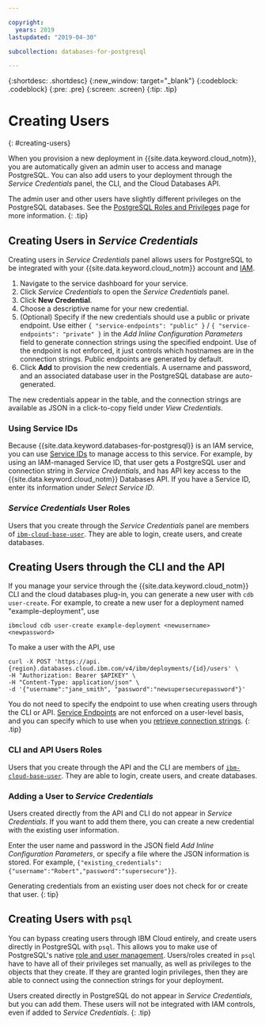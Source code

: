 ```yaml
---

copyright:
  years: 2019
lastupdated: "2019-04-30"

subcollection: databases-for-postgresql

---
```


{:shortdesc: .shortdesc}
{:new_window: target="_blank"}
{:codeblock: .codeblock}
{:pre: .pre}
{:screen: .screen}
{:tip: .tip}


# Creating Users 
{: #creating-users}

When you provision a new deployment in {{site.data.keyword.cloud_notm}}, you are automatically given an admin user to access and manage PostgreSQL. You can also add users to your deployment through the _Service Credentials_ panel, the CLI, and the Cloud Databases API.

The admin user and other users have slightly different privileges on the PostgreSQL databases. See the [PostgreSQL Roles and Privileges](/docs/services/databases-for-postgresql?topic=databases-for-postgresq-roles-privileges) page for more information.
{: .tip}

## Creating Users in _Service Credentials_

Creating users in _Service Credentials_ panel allows users for PostgreSQL to be integrated with your {{site.data.keyword.cloud_notm}} account and [IAM](/docs/services/databases-for-postgresql?topic=databases-for-postgresql-iam). 

1. Navigate to the service dashboard for your service.
2. Click _Service Credentials_ to open the _Service Credentials_ panel.
3. Click **New Credential**.
4. Choose a descriptive name for your new credential. 
5. (Optional) Specify if the new credentials should use a public or private endpoint. Use either `{ "service-endpoints": "public" }` / `{ "service-endpoints": "private" }` in the _Add Inline Configuration Parameters_ field to generate connection strings using the specified endpoint. Use of the endpoint is not enforced, it just controls which hostnames are in the connection strings. Public endpoints are generated by default.
6. Click **Add** to provision the new credentials. A username and password, and an associated database user in the PostgreSQL database are auto-generated.

The new credentials appear in the table, and the connection strings are available as JSON in a click-to-copy field under _View Credentials_.

### Using Service IDs

Because {{site.data.keyword.databases-for-postgresql}} is an IAM service, you can use [Service IDs](/docs/iam?topic=iam-serviceids) to manage access to this service. For example, by using an IAM-managed Service ID, that user gets a PostgreSQL user and connection string in _Service Credentials_, and has API key access to the {{site.data.keyword.cloud_notm}} Databases API.  If you have a Service ID, enter its information under _Select Service ID_.

### _Service Credentials_ User Roles

Users that you create through the _Service Credentials_ panel are members of [`ibm-cloud-base-user`](/docs/services/databases-for-postgresql?topic=databases-for-postgresql-roles-privileges#the-ibm-cloud-base-user). They are able to login, create users, and create databases.

## Creating Users through the CLI and the API

If you manage your service through the {{site.data.keyword.cloud_notm}} CLI and the cloud databases plug-in, you can generate a new user with `cdb user-create`. For example, to create a new user for a deployment named "example-deployment", use 

`ibmcloud cdb user-create example-deployment <newusername> <newpassword>`

To make a user with the API, use 
```
curl -X POST 'https://api.{region}.databases.cloud.ibm.com/v4/ibm/deployments/{id}/users' \
-H "Authorization: Bearer $APIKEY" \
-H "Content-Type: application/json" \
-d '{"username":"jane_smith", "password":"newsupersecurepassword"}'
```

You do not need to specify the endpoint to use when creating users through the CLI or API. [Service Endpoints](/docs/services/databases-for-postgresql?topic=cloud-databases-service-endpoints) are not enforced on a user-level basis, and you can specify which to use when you [retrieve connection strings](/docs/services/databases-for-postgresql?topic=databases-for-postgresql-connection-strings).
{: .tip}

### CLI and API Users Roles

Users that you create through the API and the CLI are members of [`ibm-cloud-base-user`](/docs/services/databases-for-postgresql?topic=databases-for-postgresql-roles-privileges#the-ibm-cloud-base-user). They are able to login, create users, and create databases.

### Adding a User to _Service Credentials_

Users created directly from the API and CLI do not appear in _Service Credentials_. If you want to add them there, you can create a new credential with the existing user information.

Enter the user name and password in the JSON field _Add Inline Configuration Parameters_, or specify a file where the JSON information is stored. For example, `{"existing_credentials":{"username":"Robert","password":"supersecure"}}`.

Generating credentials from an existing user does not check for or create that user.
{: tip}

## Creating Users with `psql`

You can bypass creating users through IBM Cloud entirely, and create users directly in PostgreSQL with `psql`. This allows you to make use of PostgreSQL's native [role and user management](https://www.postgresql.org/docs/current/database-roles.html). Users/roles created in `psql` have to have all of their privileges set manually, as well as privileges to the objects that they create. If they are granted login privileges, then they are able to connect using the connection strings for your deployment.

Users created directly in PostgreSQL do not appear in _Service Credentials_, but you can add them. These users will not be integrated with IAM controls, even if added to _Service Credentials_.
{: .tip}
